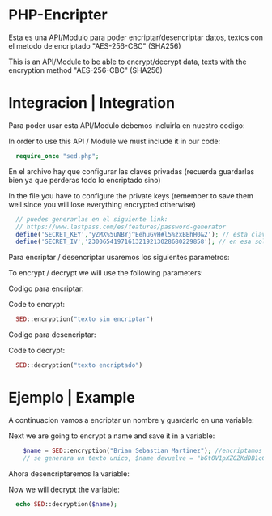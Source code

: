 # PHP-Encripter
Esta es una API/Modulo para poder encriptar/desencriptar datos, textos con el metodo de encriptado "AES-256-CBC" (SHA256)

This is an API/Module to be able to encrypt/decrypt data, texts with the encryption method "AES-256-CBC" (SHA256)
# Integracion | Integration
Para poder usar esta API/Modulo debemos incluirla en nuestro codigo:

In order to use this API / Module we must include it in our code:
```php
  require_once "sed.php";
```
En el archivo hay que configurar las claves privadas (recuerda guardarlas bien ya que perderas todo lo encriptado sino)

In the file you have to configure the private keys (remember to save them well since you will lose everything encrypted otherwise)
```php
  // puedes generarlas en el siguiente link:
  // https://www.lastpass.com/es/features/password-generator
  define('SECRET_KEY','yZMX%5uNBYj^EehuGvH#l5%zxBEhH0&2'); // esta clave puede contener mayusculas, minusculas, numeros y simbolos
  define('SECRET_IV','23006541971613219213028680229858'); // en esa solo se pueden numeros
```
Para encriptar / desencriptar usaremos los siguientes parametros:

To encrypt / decrypt we will use the following parameters:

Codigo para encriptar:

Code to encrypt:
```php
  SED::encryption("texto sin encriptar")
```

Codigo para desencriptar:

Code to decrypt:
```php
  SED::decryption("texto encriptado")
```
# Ejemplo | Example
A continuacion vamos a encriptar un nombre y guardarlo en una variable:

Next we are going to encrypt a name and save it in a variable:
```php
    $name = SED::encryption("Brian Sebastian Martinez"); //encriptamos texto, tambien se pueden variables
    // se generara un texto unico, $name devuelve = "bGt0V1pXZGZKdDB1cCtndWphSUpLVjZXQ2FoYVZ4eWtZUTl1SUJNSGZscz0="
  ```
Ahora desencriptaremos la variable:

Now we will decrypt the variable:
```php
  echo SED::decryption($name);
```
	
  
